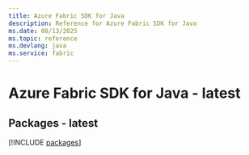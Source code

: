 ```yaml
---
title: Azure Fabric SDK for Java
description: Reference for Azure Fabric SDK for Java
ms.date: 08/13/2025
ms.topic: reference
ms.devlang: java
ms.service: fabric
---
```

# Azure Fabric SDK for Java - latest
## Packages - latest
[!INCLUDE [packages](fabric-index.md)]